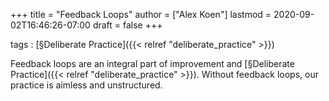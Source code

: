 +++
title = "Feedback Loops"
author = ["Alex Koen"]
lastmod = 2020-09-02T16:46:26-07:00
draft = false
+++

tags
: [§Deliberate Practice]({{< relref "deliberate_practice" >}})

Feedback loops are an integral part of improvement and [§Deliberate Practice]({{< relref "deliberate_practice" >}}). Without feedback loops, our practice is aimless and unstructured.
